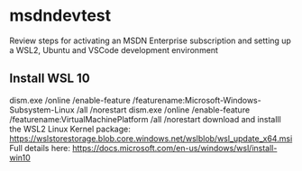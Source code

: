 # msdndevtest
Review steps for activating an MSDN Enterprise subscription and setting up a WSL2, Ubuntu and VSCode development environment

## Install WSL 10
dism.exe /online /enable-feature /featurename:Microsoft-Windows-Subsystem-Linux /all /norestart
dism.exe /online /enable-feature /featurename:VirtualMachinePlatform /all /norestart
download and installl the WSL2 Linux Kernel package: https://wslstorestorage.blob.core.windows.net/wslblob/wsl_update_x64.msi
Full details here: https://docs.microsoft.com/en-us/windows/wsl/install-win10


